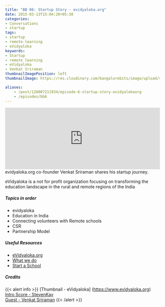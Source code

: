 ```yaml
---
title: "BB 06: Startup Story - evidyaloka.org"
date: 2015-03-13T15:04:20+05:30
categories:
- Conversations
- startup
tags:
- startup
- remote-learning
- eVidyaloka
keywords:
- Startup
- remote learning
- eVidyaloka
- Venkat Sriraman
thumbnailImagePosition: left
thumbnailImage: https://res.cloudinary.com/bangalorebits/image/upload/v1517410298/bb-episode-assets/bb6-thumbnail.jpg

aliases:
    - /post/128007211934/episode-6-startup-story-evidyalokaorg
    - /episodes/bb6
---
```

<iframe frameborder='0' height='200px' scrolling='no' seamless src='https://embed.simplecast.com/e36313e7?color=f5f5f5' width='100%'></iframe>
<BR>
evidyaloka.org co-founder Venkat Sriraman shares his startup journey.

eVidyaloka is a not for profit organization focusing on transforming the education landscape in the rural and remote regions of the India
<!--more-->
##### Topics in order
- evidyaloka
- Education in India
- Connecting volunteers with Remote schools
- CSR
- Partnership Model

##### Useful Resources
  - [eVidyaloka.org ](https://www.evidyaloka.org)
  - [What we do](https://www.evidyaloka.org/about/)
  - [Start a School](https://www.evidyaloka.org/request_for_proposal/)

##### Credits

{{< alert info  >}}
  [Thumbnail - eVidyaloka] (https://www.evidyaloka.org) <BR>
  [Intro Score - StevenKay](https://plus.google.com/+StevenKay_Detachment)<BR>
  [Guest - Venkat Sriraman](https://twitter.com/vensr2000)
{{< /alert >}}
